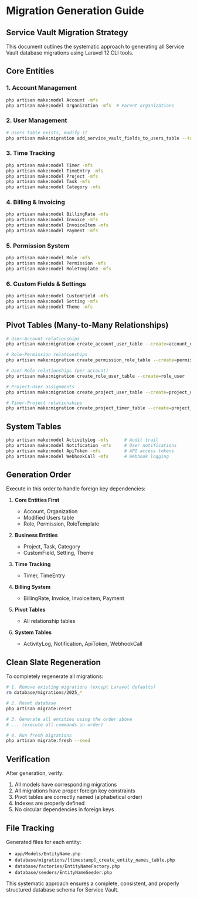 # Migration Generation Guide

## Service Vault Migration Strategy

This document outlines the systematic approach to generating all Service Vault database migrations using Laravel 12 CLI tools.

## Core Entities

### 1. Account Management
```bash
php artisan make:model Account -mfs
php artisan make:model Organization -mfs  # Parent organizations
```

### 2. User Management
```bash
# Users table exists, modify it
php artisan make:migration add_service_vault_fields_to_users_table --table=users
```

### 3. Time Tracking
```bash
php artisan make:model Timer -mfs
php artisan make:model TimeEntry -mfs
php artisan make:model Project -mfs
php artisan make:model Task -mfs
php artisan make:model Category -mfs
```

### 4. Billing & Invoicing
```bash
php artisan make:model BillingRate -mfs
php artisan make:model Invoice -mfs
php artisan make:model InvoiceItem -mfs
php artisan make:model Payment -mfs
```

### 5. Permission System
```bash
php artisan make:model Role -mfs
php artisan make:model Permission -mfs
php artisan make:model RoleTemplate -mfs
```

### 6. Custom Fields & Settings
```bash
php artisan make:model CustomField -mfs
php artisan make:model Setting -mfs
php artisan make:model Theme -mfs
```

## Pivot Tables (Many-to-Many Relationships)

```bash
# User-Account relationships
php artisan make:migration create_account_user_table --create=account_user

# Role-Permission relationships  
php artisan make:migration create_permission_role_table --create=permission_role

# User-Role relationships (per account)
php artisan make:migration create_role_user_table --create=role_user

# Project-User assignments
php artisan make:migration create_project_user_table --create=project_user

# Timer-Project relationships
php artisan make:migration create_project_timer_table --create=project_timer
```

## System Tables

```bash
php artisan make:model ActivityLog -mfs      # Audit trail
php artisan make:model Notification -mfs     # User notifications
php artisan make:model ApiToken -mfs         # API access tokens
php artisan make:model WebhookCall -mfs      # Webhook logging
```

## Generation Order

Execute in this order to handle foreign key dependencies:

1. **Core Entities First**
   - Account, Organization
   - Modified Users table
   - Role, Permission, RoleTemplate

2. **Business Entities**
   - Project, Task, Category
   - CustomField, Setting, Theme

3. **Time Tracking**
   - Timer, TimeEntry

4. **Billing System**
   - BillingRate, Invoice, InvoiceItem, Payment

5. **Pivot Tables**
   - All relationship tables

6. **System Tables**
   - ActivityLog, Notification, ApiToken, WebhookCall

## Clean Slate Regeneration

To completely regenerate all migrations:

```bash
# 1. Remove existing migrations (except Laravel defaults)
rm database/migrations/2025_*

# 2. Reset database
php artisan migrate:reset

# 3. Generate all entities using the order above
# ... (execute all commands in order)

# 4. Run fresh migrations
php artisan migrate:fresh --seed
```

## Verification

After generation, verify:

1. All models have corresponding migrations
2. All migrations have proper foreign key constraints
3. Pivot tables are correctly named (alphabetical order)
4. Indexes are properly defined
5. No circular dependencies in foreign keys

## File Tracking

Generated files for each entity:
- `app/Models/EntityName.php`
- `database/migrations/[timestamp]_create_entity_names_table.php`
- `database/factories/EntityNameFactory.php`
- `database/seeders/EntityNameSeeder.php`

This systematic approach ensures a complete, consistent, and properly structured database schema for Service Vault.